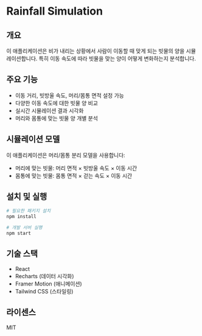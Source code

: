 # Rainfall Simulation

## 개요

이 애플리케이션은 비가 내리는 상황에서 사람이 이동할 때 맞게 되는 빗물의 양을 시뮬레이션합니다. 특히 이동 속도에 따라 빗물을 맞는 양이 어떻게 변화하는지 분석합니다.

## 주요 기능

- 이동 거리, 빗방울 속도, 머리/몸통 면적 설정 가능
- 다양한 이동 속도에 대한 빗물 양 비교
- 실시간 시뮬레이션 결과 시각화
- 머리와 몸통에 맞는 빗물 양 개별 분석

## 시뮬레이션 모델

이 애플리케이션은 머리/몸통 분리 모델을 사용합니다:

- 머리에 맞는 빗물: 머리 면적 × 빗방울 속도 × 이동 시간
- 몸통에 맞는 빗물: 몸통 면적 × 걷는 속도 × 이동 시간

## 설치 및 실행

```bash
# 필요한 패키지 설치
npm install

# 개발 서버 실행
npm start
```

## 기술 스택

- React
- Recharts (데이터 시각화)
- Framer Motion (애니메이션)
- Tailwind CSS (스타일링)

## 라이센스

MIT
